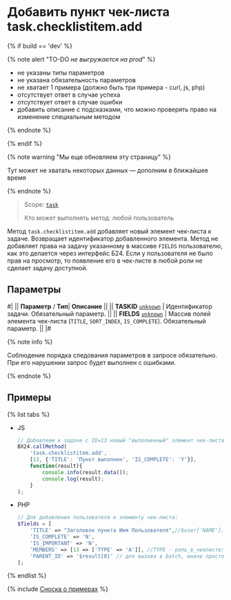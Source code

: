 # Добавить пункт чек-листа task.checklistitem.add

{% if build == 'dev' %}

{% note alert "TO-DO _не выгружается на prod_" %}

- не указаны типы параметров
- не указана обязательность параметров
- не хватает 1 примера (должно быть три примера - curl, js, php)
- отсутствует ответ в случае успеха
- отсутствует ответ в случае ошибки
- добавить описание с подсказками, что можно проверять право на изменение специальным методом

{% endnote %}

{% endif %}

{% note warning "Мы еще обновляем эту страницу" %}

Тут может не хватать некоторых данных — дополним в ближайшее время

{% endnote %}

> Scope: [`task`](../../scopes/permissions.md)
>
> Кто может выполнять метод: любой пользователь

Метод `task.checklistitem.add` добавляет новый элемент чек-листа к задаче. Возвращает идентификатор добавленного элемента. Метод не добавляет права на задачу указанному в массиве `FIELDS` пользователю, как это делается через интерфейс Б24. Если у пользователя не было прав на просмотр, то появление его в чек-листе в любой роли не сделает задачу доступной.

## Параметры

#|
|| **Параметр** / **Тип**| **Описание** ||
|| **TASKID**
[`unknown`](../../data-types.md) | Идентификатор задачи. Обязательный параметр. ||
|| **FIELDS**
[`unknown`](../../data-types.md) | Массив полей элемента чек-листа (`TITLE`, `SORT_INDEX`, `IS_COMPLETE`). Обязательный параметр. ||
|#

{% note info %}

Соблюдение порядка следования параметров в запросе обязательно. При его нарушении запрос будет выполнен с ошибками.

{% endnote %}

## Примеры

{% list tabs %}

- JS

    ```js
    // Добавляем к задаче с ID=13 новый "выполненный" элемент чек-листа с текстом "Пункт выполнен"
    BX24.callMethod(
        'task.checklistitem.add',
        [13, {'TITLE': 'Пункт выполнен', 'IS_COMPLETE': 'Y'}],
        function(result){
            console.info(result.data());
            console.log(result);
        }
    );
    ```

- PHP

    ```php
    // Для добавления пользователя к элементу чек-листа:
    $fields = [
        'TITLE' => "Заголовок пункта Имя Пользователя",//$user['NAME']." ".$user['LAST_NAME'], порядок в зависимости от настроек портала.
        'IS_COMPLETE' => 'N',
        'IS_IMPORTANT' => 'N',
        'MEMBERS' => [13 => ['TYPE' => 'A']], //TYPE - роль_в_чеклисте: A - соисполнитель, U - наблюдатель
        'PARENT_ID' => '$result[0]' // для вызова в batch, иначе просто ID вышестоящего элемента
    ];
    ```

{% endlist %}

{% include [Сноска о примерах](../../../_includes/examples.md) %}